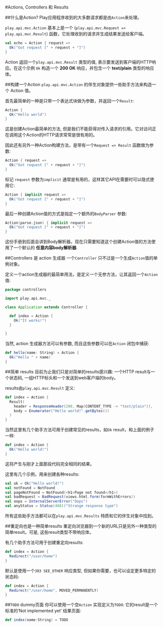#Actions, Controllers 和 Results

##什么是Action?
Play应用程序收到的大多数请求都是由`Action`来处理。

`play.api.mvc.Action` 基本上是一个 (`play.api.mvc.Request => play.api.mvc.Result`) 函数，它处理收到的请求并生成结果发送给客户端。

```scala
val echo = Action { request =>
  Ok("Got request [" + request + "]")
}
```

Action 返回一个`play.api.mvc.Result` 类型的值, 表示要发送到客户端的HTTP响应。在这个示例 `Ok` 构造一个 **200 OK** 响应，并包含一个 **text/plain** 类型的响应体。


##构建一个Action
`play.api.mvc.Action` 的伴生对象提供一些助手方法来构造一个 Action 值。

首先最简单的一种是只带一个表达式块做为参数，并返回一个`Result`:

```scala
Action {
  Ok("Hello world")
}
```

这是创建Action最简单的方法, 但是我们不能获得对传入请求的引用。它对访问正在调用这个Action的HTTP请求常常是很有用的。

因此还有另外一种Action构建方法，是带有一个`Request => Result` 函数做为参数:

```scala
Action { request =>
  Ok("Got request [" + request + "]")
}
```

标记 `request` 参数为`implicit` 通常是有用的，这样其它API在需要时可以隐式使用它:

```scala
Action { implicit request =>
  Ok("Got request [" + request + "]")
}
```

最后一种创建Action值的方式是指定一个额外的`BodyParser` 参数:

```scala
Action(parse.json) { implicit request =>
  Ok("Got request [" + request + "]")
}
```

这份手册到后面会讲到Body解析器。现在只需要知道这个创建Action值的方法使用了一个默认的 **任意内容body解析器**.


##Controllers 是 action 生成器
一个`Controller` 只不过是一个生成`Action`值的单例对象。

定义一个action生成器的最简单用法，是定义一个无参方法，让其返回一个`Action` 值:

```scala
package controllers

import play.api.mvc._

class Application extends Controller {

  def index = Action {
    Ok("It works!")
  }

}
```

当然, action 生成器方法可以有参数, 而且这些参数可以在`Action` 闭包中捕获:

```scala
def hello(name: String) = Action {
  Ok("Hello " + name)
}
```


##简单 results
目前为止我们只是对简单的results感兴趣: 一个HTTP result与一个状态码, 一组HTTP标头和一个发送到web客户端的body。

results由`play.api.mvc.Result` 定义:

```scala
def index = Action {
  Result(
    header = ResponseHeader(200, Map(CONTENT_TYPE -> "text/plain")),
    body = Enumerator("Hello world!".getBytes())
  )
}
```

当然这里有几个助手方法可用于创建常见的results，如`Ok` result，和上面的例子一样:

```scala
def index = Action {
  Ok("Hello world!")
}
```

这将产生与刚才上面那段代码完全相同的结果。

这里有几个示例，用来创建各种results:

```scala
val ok = Ok("Hello world!")
val notFound = NotFound
val pageNotFound = NotFound(<h1>Page not found</h1>)
val badRequest = BadRequest(views.html.form(formWithErrors))
val oops = InternalServerError("Oops")
val anyStatus = Status(488)("Strange response type")
```

所有这些助手方法都可以在`play.api.mvc.Results` 特质和它的伴生对象中找到。


##重定向也是一种简单results
重定向浏览器到一个新的URL只是另外一种类型的简单result。可是, 这些result类型不带响应体。

有几个助手方法可用于创建重定向results:

```scala
def index = Action {
  Redirect("/user/home")
}
```

默认是使用一个`303 SEE_OTHER` 响应类型, 但如果你需要，也可以设定更多特定的状态码:

```scala
def index = Action {
  Redirect("/user/home", MOVED_PERMANENTLY)
}
```


##`TODO` dummy页面
你可以使用一个空`Action` 实现定义为`TODO`: 它的result是一个标准的‘Not implemented yet’ 结果页面:

```scala
def index(name:String) = TODO
```